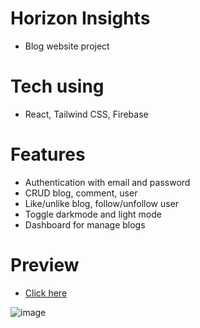 # Horizon Insights
- Blog website project

# Tech using
- React, Tailwind CSS, Firebase

# Features
- Authentication with email and password
- CRUD blog, comment, user
- Like/unlike blog, follow/unfollow user
- Toggle darkmode and light mode
- Dashboard for manage blogs

# Preview
- [Click here](https://blog-app-horizon.vercel.app/)

![image](https://github.com/mtrong100/blog-app/assets/94778246/029aac9e-36cf-47c3-8b9c-22799ce6b311)
